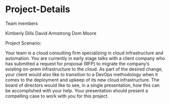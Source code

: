# Project-Details

Team members

Kimberly Dills
David Armstrong
Dom Moore


Project Scenario:

Your team is a cloud consulting firm specializing in cloud infrastructure and automation. You are currently in early stage talks with a client company who has submitted a request for proposal (RFP) to migrate the company’s existing on-prem infrastructure to the cloud. As part of the desired change, your client would also like to transition to a DevOps methodology when it comes to the deployment and upkeep of its new cloud infrastructure. The board of directors would like to see, in a single presentation, how this can be accomplished with your help. Your presentation should present a compelling case to work with you for this project.
